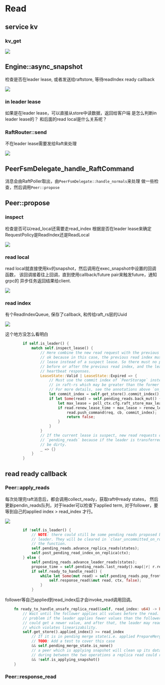 # Read

<!-- toc -->

## service kv

### kv_get

![](./dot/tikv-kv-get.svg)


## Engine::async_snapshot

检查是否在leader lease, 或者发送给raftstore, 等待readIndex ready callback

![](./dot/tikv-raftkv-async-snapshot.svg)

### in leader lease

如果是在leader lease，可以直接从store中读数据，返回给客户端
是怎么判断in leader lease的？
和后面的read local是什么关系呢？


### RaftRouter::send

不在leader lease需要发给Raft来处理

![](./dot/RaftRouter_send.svg)


## PeerFsmDelegate_handle_RaftCommand

消息会由RaftPoller取出，由`PeerFsmDelegate::handle_normals`来处理
做一些检查，然后调用`Peer::propose`

## Peer::propose

### inspect

检查是否可以read_local还需要走read_index
根据是否在leader lease来确定RequestPolicy是ReadIndex还是ReadLocal

![](./dot/peer_inspect.svg)

### read local

read local就直接使用kv的snapshot，然后调用在exec_snapshot中设置的回调函数，
该回调接着往上回调，直到使用callback/future pair来触发future，通知grpc的
异步任务返回结果给client.

![](./dot/tikv-peer-read-local.svg)


### read index

有个ReadIndexQueue, 保存了callback, 和传给raft_rs层的Uuid

![](./dot/tikv-rawnode-read-indx.svg)


这个地方没怎么看明白

```rust
        if self.is_leader() {
            match self.inspect_lease() {
                // Here combine the new read request with the previous one even if the lease expired is
                // ok because in this case, the previous read index must be sent out with a valid
                // lease instead of a suspect lease. So there must no pending transfer-leader proposals
                // before or after the previous read index, and the lease can be renewed when get
                // heartbeat responses.
                LeaseState::Valid | LeaseState::Expired => {
                    // Must use the commit index of `PeerStorage` instead of the commit index
                    // in raft-rs which may be greater than the former one.
                    // For more details, see the annotations above `on_leader_commit_idx_changed`.
                    let commit_index = self.get_store().commit_index();
                    if let Some(read) = self.pending_reads.back_mut() {
                        let max_lease = poll_ctx.cfg.raft_store_max_leader_lease();
                        if read.renew_lease_time + max_lease > renew_lease_time {
                            read.push_command(req, cb, commit_index);
                            return false;
                        }
                    }
                }
                // If the current lease is suspect, new read requests can't be appended into
                // `pending_reads` because if the leader is transferred, the latest read could
                // be dirty.
                _ => {}
            }
        }
  ```

## read ready callback

### Peer::apply_reads

每次处理完raft消息后，都会调用collect_ready，获取raft中ready states，
然后更新pendin_reads队列，对于leader可以检查下applied term, 
对于follower，要等到自己的applied index > read_index 才行。

![](./dot/tikv-apply-reads.svg)


```rust
        if !self.is_leader() {
            // NOTE: there could still be some pending reads proposed by the peer when it was
            // leader. They will be cleared in `clear_uncommitted_on_role_change` later in
            // the function.
            self.pending_reads.advance_replica_reads(states);
            self.post_pending_read_index_on_replica(ctx);
        } else {
            self.pending_reads.advance_leader_reads(states);
            propose_time = self.pending_reads.last_ready().map(|r| r.renew_lease_time);
            if self.ready_to_handle_read() {
                while let Some(mut read) = self.pending_reads.pop_front() {
                    self.response_read(&mut read, ctx, false);
                }
            }
```

follower等自己applied到read_index后才会invoke_read调用回调。

```rust
    fn ready_to_handle_unsafe_replica_read(&self, read_index: u64) -> bool {
        // Wait until the follower applies all values before the read. There is still a
        // problem if the leader applies fewer values than the follower, the follower read
        // could get a newer value, and after that, the leader may read a stale value,
        // which violates linearizability.
        self.get_store().applied_index() >= read_index
            // If it is in pending merge state(i.e. applied PrepareMerge), the data may be stale.
            // TODO: Add a test to cover this case
            && self.pending_merge_state.is_none()
            // a peer which is applying snapshot will clean up its data and ingest a snapshot file,
            // during between the two operations a replica read could read empty data.
            && !self.is_applying_snapshot()
    }
```

### Peer::response_read
